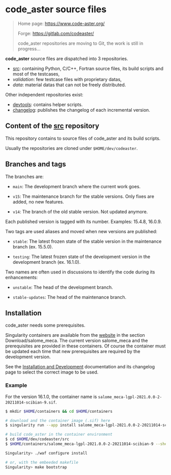 # code_aster source files

> Home page: https://www.code-aster.org/
>
> Forge: https://gitlab.com/codeaster/
>
> code_aster repositories are moving to Git, the work is still in progress...

**code_aster** source files are dispatched into 3 repositories.

- [src][1]: containing Python, C/C++,
  Fortran source files, its build scripts and most of the testcases,
- *validation*: few testcase files with proprietary datas,
- *data*: material datas that can not be freely distributed.

Other independent repositories exist:

- [devtools][2]: contains helper scripts.
- [changelog][3]: publishes the changelog of each incremental version.

## Content of the [src][1] repository

This repository contains to source files of code_aster and its build scripts.

Usually the repositories are cloned under `$HOME/dev/codeaster`.

## Branches and tags

The branches are:

- `main`: The development branch where the current work goes.

- `v15`: The maintenance branch for the stable versions. Only fixes are added,
no new features.

- `v14`: The branch of the old stable version. Not updated anymore.

Each published version is tagged with its number. Examples: 15.4.8, 16.0.9.

Two tags are used aliases and moved when new versions are published:

- `stable`: The latest frozen state of the stable version in the
maintenance branch (ex. 15.5.0).

- `testing`: The latest frozen state of the development version in the
development branch (ex. 16.1.0).

Two names are often used in discussions to identify the code during its
enhancements:

- `unstable`: The head of the development branch.

- `stable-updates`: The head of the maintenance branch.

## Installation

code_aster needs some prerequisites.

Singularity containers are available from the [website][9] in the section Download/salome_meca.
The current version salome_meca and the prerequisites are provided in these containers.
Of course the container must be updated each time that new prerequisites are required
by the development version.

See the [Installation and Development][4] documentation and its changelog page to select
the correct image to be used.

### Example

For the version 16.1.0, the container name is `salome_meca-lgpl-2021.0.0-2-20211014-scibian-9.sif`.

```bash
$ mkdir $HOME/containers && cd $HOME/containers

# download and the container image (.sif) here
$ singularity run --app install salome_meca-lgpl-2021.0.0-2-20211014-scibian-9.sif

# build code_aster in the container environment
$ cd $HOME/dev/codeaster/src
$ $HOME/containers/salome_meca-lgpl-2021.0.0-2-20211014-scibian-9 --shell

Singularity> ./waf configure install

# or, with the embeeded makefile
Singularity> make bootstrap
```

[1]: ../../../../src
[2]: ../../../../devtools
[3]: ../../../../changelog
[4]: https://gitlab.com/codeaster-opensource-documentation/opensource-installation-development
[9]: https://www.code-aster.org/
